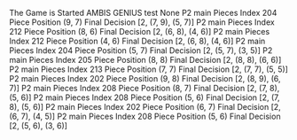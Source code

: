 The Game is Started
AMBIS
GENIUS
test
None
P2 main
Pieces Index 204
Piece Position (9, 7)
Final Decision [2, (7, 9), (5, 7)]
P2 main
Pieces Index 212
Piece Position (8, 6)
Final Decision [2, (6, 8), (4, 6)]
P2 main
Pieces Index 212
Piece Position (4, 6)
Final Decision [2, (6, 8), (4, 6)]
P2 main
Pieces Index 204
Piece Position (5, 7)
Final Decision [2, (5, 7), (3, 5)]
P2 main
Pieces Index 205
Piece Position (8, 8)
Final Decision [2, (8, 8), (6, 6)]
P2 main
Pieces Index 213
Piece Position (7, 7)
Final Decision [2, (7, 7), (5, 5)]
P2 main
Pieces Index 202
Piece Position (9, 8)
Final Decision [2, (8, 9), (6, 7)]
P2 main
Pieces Index 208
Piece Position (8, 7)
Final Decision [2, (7, 8), (5, 6)]
P2 main
Pieces Index 208
Piece Position (5, 6)
Final Decision [2, (7, 8), (5, 6)]
P2 main
Pieces Index 202
Piece Position (6, 7)
Final Decision [2, (6, 7), (4, 5)]
P2 main
Pieces Index 208
Piece Position (5, 6)
Final Decision [2, (5, 6), (3, 6)]
